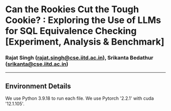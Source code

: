 # Can the Rookies Cut the Tough Cookie? : Exploring the Use of LLMs for SQL Equivalence Checking [Experiment, Analysis & Benchmark]
### Rajat Singh (rajat.singh@cse.iitd.ac.in), Srikanta Bedathur (srikanta@cse.iitd.ac.in)
<hr>

## Environment Details
We use Python 3.9.18 to run each file. We use Pytorch '2.2.1' with cuda '12.1.105'. 
